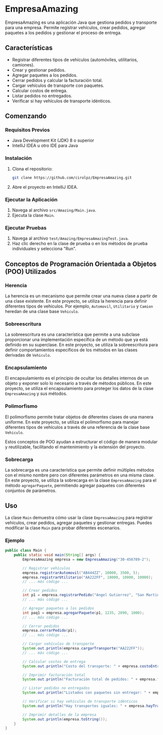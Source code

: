 # EmpresaAmazing

EmpresaAmazing es una aplicación Java que gestiona pedidos y transporte para una empresa. Permite registrar vehículos, crear pedidos, agregar paquetes a los pedidos y gestionar el proceso de entrega.

## Características

- Registrar diferentes tipos de vehículos (automóviles, utilitarios, camiones).
- Crear y gestionar pedidos.
- Agregar paquetes a los pedidos.
- Cerrar pedidos y calcular la facturación total.
- Cargar vehículos de transporte con paquetes.
- Calcular costos de entrega.
- Listar pedidos no entregados.
- Verificar si hay vehículos de transporte idénticos.

## Comenzando

### Requisitos Previos

- Java Development Kit (JDK) 8 o superior
- IntelliJ IDEA u otro IDE para Java

### Instalación

1. Clona el repositorio:
    ```sh
    git clone https://github.com/cirolpz/EmpresaAmazing.git
    ```
2. Abre el proyecto en IntelliJ IDEA.

### Ejecutar la Aplicación

1. Navega al archivo `src/Amazing/Main.java`.
2. Ejecuta la clase `Main`.

### Ejecutar Pruebas

1. Navega al archivo `test/Amazing/EmpresaAmazingTest.java`.
2. Haz clic derecho en la clase de prueba o en los métodos de prueba individuales y selecciona "Run".

## Conceptos de Programación Orientada a Objetos (POO) Utilizados

### Herencia

La herencia es un mecanismo que permite crear una nueva clase a partir de una clase existente. En este proyecto, se utiliza la herencia para definir diferentes tipos de vehículos. Por ejemplo, `Automovil`, `Utilitario` y `Camion` heredan de una clase base `Vehiculo`.

### Sobreescritura

La sobreescritura es una característica que permite a una subclase proporcionar una implementación específica de un método que ya está definido en su superclase. En este proyecto, se utiliza la sobreescritura para definir comportamientos específicos de los métodos en las clases derivadas de `Vehiculo`.

### Encapsulamiento

El encapsulamiento es el principio de ocultar los detalles internos de un objeto y exponer solo lo necesario a través de métodos públicos. En este proyecto, se utiliza el encapsulamiento para proteger los datos de la clase `EmpresaAmazing` y sus métodos.

### Polimorfismo

El polimorfismo permite tratar objetos de diferentes clases de una manera uniforme. En este proyecto, se utiliza el polimorfismo para manejar diferentes tipos de vehículos a través de una referencia de la clase base `Vehiculo`.

Estos conceptos de POO ayudan a estructurar el código de manera modular y reutilizable, facilitando el mantenimiento y la extensión del proyecto.
### Sobrecarga

La sobrecarga es una característica que permite definir múltiples métodos con el mismo nombre pero con diferentes parámetros en una misma clase. En este proyecto, se utiliza la sobrecarga en la clase `EmpresaAmazing` para el método `agregarPaquete`, permitiendo agregar paquetes con diferentes conjuntos de parámetros.

## Uso

La clase `Main` demuestra cómo usar la clase `EmpresaAmazing` para registrar vehículos, crear pedidos, agregar paquetes y gestionar entregas. Puedes modificar la clase `Main` para probar diferentes escenarios.

### Ejemplo

```java
public class Main {
    public static void main(String[] args) {
        EmpresaAmazing empresa = new EmpresaAmazing("30-456789-2");

        // Registrar vehículos
        empresa.registrarAutomovil("AB444ZZ", 10000, 3500, 5);
        empresa.registrarUtilitario("AA222FF", 18000, 10000, 10000);
        // ... más código ...

        // Crear pedidos
        int p1 = empresa.registrarPedido("Angel Gutierrez", "San Martin 321", 28324132);
        // ... más código ...

        // Agregar paquetes a los pedidos
        int paq1 = empresa.agregarPaquete(p1, 1235, 2890, 1000);
        // ... más código ...

        // Cerrar pedidos
        empresa.cerrarPedido(p1);
        // ... más código ...

        // Cargar vehículos de transporte
        System.out.println(empresa.cargarTransporte("AA222FF"));
        // ... más código ...

        // Calcular costos de entrega
        System.out.println("Costo del transporte: " + empresa.costoEntrega("AE555YY"));

        // Imprimir facturación total
        System.out.println("Facturación total de pedidos: " + empresa.facturacionTotalPedidosCerrados());

        // Listar pedidos no entregados
        System.out.println("Listados con paquetes sin entregar: " + empresa.pedidosNoEntregados());

        // Verificar si hay vehículos de transporte idénticos
        System.out.println("Hay transportes iguales: " + empresa.hayTransportesIdenticos());

        // Imprimir detalles de la empresa
        System.out.println(empresa.toString());
    }
}

